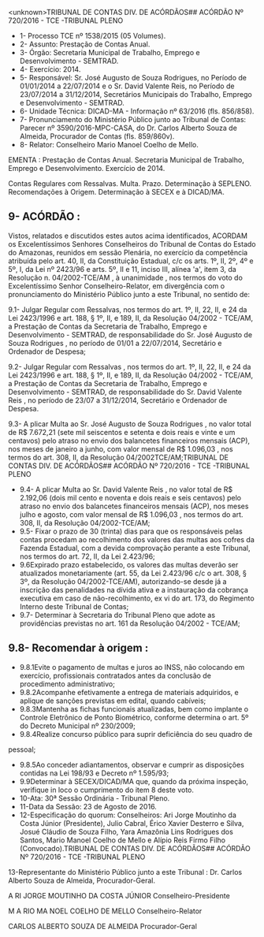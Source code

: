 &lt;unknown&gt;TRIBUNAL DE CONTAS DIV. DE ACÓRDÃOS## ACÓRDÃO Nº 720/2016 - TCE -TRIBUNAL PLENO

- 1- Processo TCE nº 1538/2015 (05 Volumes).
- 2- Assunto: Prestação de Contas Anual.
- 3- Órgão: Secretaria Municipal de Trabalho, Emprego e Desenvolvimento - SEMTRAD.
- 4- Exercício: 2014.
- 5-  Responsável: Sr.  José  Augusto  de  Souza  Rodrigues,  no  Período  de  01/01/2014  a 22/07/2014  e  o  Sr.  David Valente  Reis,  no  Período  de  23/07/2014  a  31/12/2014, Secretários Municipais do Trabalho, Emprego e Desenvolvimento - SEMTRAD.
- 6- Unidade Técnica: DICAD-MA - Informação nº 63/2016 (fls. 856/858).
- 7-  Pronunciamento  do Ministério Público  junto  ao Tribunal  de Contas: Parecer  nº 3590/2016-MPC-CASA, do Dr. Carlos Alberto Souza de Almeida, Procurador de Contas (fls. 859/860v).
- 8- Relator: Conselheiro Mario Manoel Coelho de Mello.

EMENTA :  Prestação  de  Contas  Anual.  Secretaria Municipal de Trabalho, Emprego e Desenvolvimento. Exercício de 2014.

Contas  Regulares  com  Ressalvas.  Multa.  Prazo. Determinação à SEPLENO.  Recomendações  à Origem. Determinação à SECEX e à DICAD/MA.

## 9- ACÓRDÃO :

Vistos, relatados e discutidos estes autos acima identificados, ACORDAM os Excelentíssimos Senhores Conselheiros do Tribunal de Contas do Estado do Amazonas, reunidos em sessão Plenária, no exercício da competência atribuída pelo  art.  40,  II, da Constituição Estadual, c/c os arts. 1º, II, 2º, 4º e 5º, I, da Lei nº 2423/96 e arts. 5º, II e 11, inciso  III,  alínea  'a',  item  3,  da  Resolução  n.  04/2002-TCE/AM ,  à  unanimidade , nos termos do voto  do Excelentíssimo Senhor Conselheiro-Relator, em divergência com o pronunciamento do Ministério Público junto a este Tribunal, no sentido de:

9.1- Julgar Regular com Ressalvas, nos termos do art. 1º, II, 22, II, e 24 da Lei 2423/1996 e art. 188, § 1º, II, e 189, II, da Resolução 04/2002 - TCE/AM, a Prestação de  Contas  da  Secretaria  de  Trabalho,  Emprego  e  Desenvolvimento  -  SEMTRAD,  de responsabilidade  do  Sr. José  Augusto  de  Souza  Rodrigues ,  no  período  de  01/01  a 22/07/2014, Secretário e Ordenador de Despesa;

9.2- Julgar Regular com Ressalvas , nos termos do art. 1º, II, 22, II, e 24 da Lei 2423/1996 e art. 188, § 1º, II, e 189, II, da Resolução 04/2002 - TCE/AM, a Prestação de  Contas  da  Secretaria  de  Trabalho,  Emprego  e  Desenvolvimento  -  SEMTRAD,  de responsabilidade  do  Sr. David  Valente  Reis , no  período  de  23/07  a  31/12/2014, Secretário e Ordenador de Despesa.

9.3-  A plicar Multa ao Sr. José Augusto de Souza Rodrigues , no valor total de R$ 7.672,21 (sete  mil  seiscentos e setenta e dois reais e vinte e um centavos) pelo atraso no envio dos balancetes financeiros mensais (ACP), nos meses de janeiro a junho, com  valor mensal  de R$  1.096,03 ,  nos  termos  do  art.  308,  II,  da  Resolução  04/2002TCE/AM;TRIBUNAL DE CONTAS DIV. DE ACÓRDÃOS## ACÓRDÃO Nº 720/2016 - TCE -TRIBUNAL PLENO

- 9.4-  A plicar  Multa ao  Sr. David Valente Reis ,  no  valor  total  de R$ 2.192,06 (dois  mil  cento  e  noventa  e  dois  reais  e  seis  centavos)  pelo  atraso  no  envio  dos balancetes financeiros mensais (ACP), nos meses julho e agosto, com valor mensal de R$ 1.096,03 , nos termos do art. 308, II, da Resolução 04/2002-TCE/AM;
- 9.5- Fixar o prazo de 30 (trinta) dias para que os responsáveis pelas contas procedam ao recolhimento dos valores das multas aos cofres da Fazenda Estadual, com a devida comprovação perante a este Tribunal, nos termos do art. 72, II, da Lei 2.423/96;
- 9.6Expirado  prazo estabelecido, os valores das  multas  deverão  ser atualizados monetariamente (art. 55, da Lei 2.423/96 c/c o art. 308, § 3º, da Resolução 04/2002-TCE/AM), autorizando-se desde já a inscrição das penalidades na dívida ativa e a instauração da cobrança executiva em caso de não-recolhimento, ex vi do art. 173, do Regimento Interno deste Tribunal de Contas;
- 9.7-  Determinar  à  Secretaria do Tribunal Pleno que adote as providências previstas no art. 161 da Resolução 04/2002 - TCE/AM;

## 9.8- Recomendar à origem :

- 9.8.1Evite  o  pagamento  de  multas  e  juros  ao  INSS,  não  colocando  em exercício, profissionais contratados antes da conclusão de procedimento administrativo;
- 9.8.2Acompanhe efetivamente a entrega de materiais adquiridos, e aplique de sanções previstas em edital, quando cabíveis;
- 9.8.3Mantenha  as  fichas  funcionais  atualizadas,  bem  como  implante  o Controle  Eletrônico  de  Ponto  Biométrico,  conforme  determina  o  art.  5º  do  Decreto Municipal nº 230/2009;
- 9.8.4Realize  concurso  público  para  suprir  deficiência  do  seu  quadro  de

pessoal;

- 9.8.5Ao  conceder  adiantamentos,  observar  e  cumprir  as  disposições contidas na Lei 198/93 e Decreto nº 1.595/93;
- 9.9Determinar  à  SECEX/DICAD/MA que,  quando  da  próxima  inspeção, verifique in loco o cumprimento do item 8 deste voto.
- 10-Ata: 30ª Sessão Ordinária - Tribunal Pleno.
- 11-Data da Sessão: 23 de Agosto de 2016.
- 12-Especificação  do  quorum: Conselheiros: Ari Jorge  Moutinho  da  Costa  Júnior (Presidente), Julio Cabral, Érico Xavier Desterro e Silva, Josué Cláudio de Souza Filho, Yara Amazônia Lins Rodrigues dos Santos, Mario Manoel Coelho de Mello e Alípio Reis Firmo Filho (Convocado).TRIBUNAL DE CONTAS DIV. DE ACÓRDÃOS## ACÓRDÃO Nº 720/2016 - TCE -TRIBUNAL PLENO

13-Representante  do  Ministério  Público  junto  a  este  Tribunal :  Dr.  Carlos  Alberto Souza de Almeida, Procurador-Geral.

A RI JORGE MOUTINHO DA COSTA JÚNIOR Conselheiro-Presidente

M A RIO MA NOEL COELHO DE MELLO Conselheiro-Relator

CARLOS ALBERTO SOUZA DE ALMEIDA Procurador-Geral